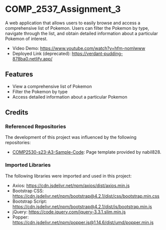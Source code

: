# COMP_2537_Assignment_3

A web application that allows users to easily browse and access a comprehensive list of Pokemon. Users can filter the Pokemon by type, navigate through the list, and obtain detailed information about a particular Pokemon of interest.

- Video Demo: https://www.youtube.com/watch?v=hfm-nomlwww
- Deployed Link (deprecated): https://verdant-pudding-878ba0.netlify.app/ 

## Features
 - View a comprehensive list of Pokemon
 - Filter the Pokemon by type
 - Access detailed information about a particular Pokemon

## Credits

### Referenced Repositories

The development of this project was influenced by the following repositories:

- [COMP2530-s23-A3-Sample-Code](https://github.com/nabil828/COMP2530-s23-A3-Sample-Code): Page template provided by nabil828.

### Imported Libraries

The following libraries were imported and used in this project:

- Axios: https://cdn.jsdelivr.net/npm/axios/dist/axios.min.js 
- Bootstrap CSS: https://cdn.jsdelivr.net/npm/bootstrap@4.2.1/dist/css/bootstrap.min.css
- Bootstrap Script: https://cdn.jsdelivr.net/npm/bootstrap@4.2.1/dist/js/bootstrap.min.js
- jQuery: https://code.jquery.com/jquery-3.3.1.slim.min.js
- Popper: https://cdn.jsdelivr.net/npm/popper.js@1.14.6/dist/umd/popper.min.js
